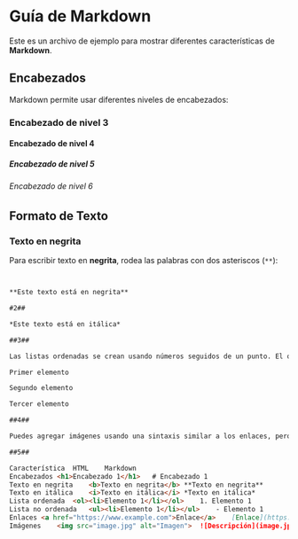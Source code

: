 # Guía de Markdown

Este es un archivo de ejemplo para mostrar diferentes características de **Markdown**.

## Encabezados

Markdown permite usar diferentes niveles de encabezados:

### Encabezado de nivel 3

#### Encabezado de nivel 4

##### Encabezado de nivel 5

###### Encabezado de nivel 6

## Formato de Texto

### Texto en **negrita**
Para escribir texto en **negrita**, rodea las palabras con dos asteriscos (`**`):

```markdown


**Este texto está en negrita**

#2##

*Este texto está en itálica*

##3##

Las listas ordenadas se crean usando números seguidos de un punto. El orden se mantiene aunque se reordenan los elementos:

Primer elemento

Segundo elemento

Tercer elemento

##4##

Puedes agregar imágenes usando una sintaxis similar a los enlaces, pero con un signo de exclamación (!) al principio:

##5##

Característica	HTML	Markdown
Encabezados	<h1>Encabezado 1</h1>	# Encabezado 1
Texto en negrita	<b>Texto en negrita</b>	**Texto en negrita**
Texto en itálica	<i>Texto en itálica</i>	*Texto en itálica*
Lista ordenada	<ol><li>Elemento 1</li></ol>	1. Elemento 1
Lista no ordenada	<ul><li>Elemento 1</li></ul>	- Elemento 1
Enlaces	<a href="https://www.example.com">Enlace</a>	[Enlace](https://www.example.com)
Imágenes	<img src="image.jpg" alt="Imagen">	![Descripción](image.jpg)



